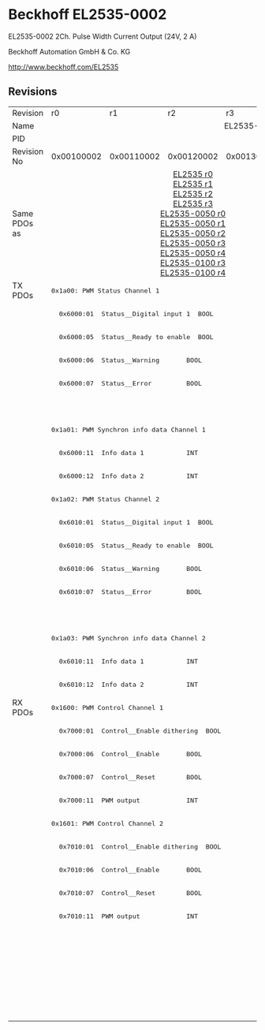 # Beckhoff EL2535-0002

EL2535-0002 2Ch. Pulse Width Current Output (24V, 2 A)

Beckhoff Automation GmbH & Co. KG

http://www.beckhoff.com/EL2535

## Revisions
<table>
<tr >
<td>Revision</td>
<td><div class="foo">r0</div></td>
<td><div class="foo">r1</div></td>
<td><div class="foo">r2</div></td>
<td><div class="foo">r3</div></td>
<td><div class="foo">r4</div></td>
<td><div class="foo">r5</div></td>
<td><div class="foo">r6</div></td>
<td><div class="foo">r7</div></td>
</tr>
<tr >
<td>Name</td>
<td colspan=8 align="center"><div class="foo">EL2535-0002 2Ch. Pulse Width Current Output (24V, 2 A)</div></td>
</tr>
<tr >
<td>PID</td>
<td colspan=8 align="center"><div class="foo">0x09e73052</div></td>
</tr>
<tr >
<td>Revision No</td>
<td><div class="foo">0x00100002</div></td>
<td><div class="foo">0x00110002</div></td>
<td><div class="foo">0x00120002</div></td>
<td><div class="foo">0x00130002</div></td>
<td><div class="foo">0x00140002</div></td>
<td><div class="foo">0x00150002</div></td>
<td><div class="foo">0x00160002</div></td>
<td><div class="foo">0x00170002</div></td>
</tr>
<tr >
<td>Same PDOs as</td>
<td colspan=5 align="center"><div class="foo"><a href="EL2535">EL2535 r0</a><br/><a href="EL2535">EL2535 r1</a><br/><a href="EL2535">EL2535 r2</a><br/><a href="EL2535">EL2535 r3</a><br/><a href="EL2535-0050">EL2535-0050 r0</a><br/><a href="EL2535-0050">EL2535-0050 r1</a><br/><a href="EL2535-0050">EL2535-0050 r2</a><br/><a href="EL2535-0050">EL2535-0050 r3</a><br/><a href="EL2535-0050">EL2535-0050 r4</a><br/><a href="EL2535-0100">EL2535-0100 r3</a><br/><a href="EL2535-0100">EL2535-0100 r4</a></div></td>
<td colspan=2 align="center"><div class="foo"><a href="EL2535">EL2535 r5</a><br/><a href="EL2535">EL2535 r6</a><br/><a href="EL2535-0005">EL2535-0005 r6</a><br/><a href="EL2535-0050">EL2535-0050 r5</a><br/><a href="EL2535-0050">EL2535-0050 r6</a><br/><a href="EL2535-0100">EL2535-0100 r5</a><br/><a href="EL2535-0100">EL2535-0100 r6</a></div></td>
<td><div class="foo"><a href="EL2535">EL2535 r7</a><br/><a href="EL2535-0005">EL2535-0005 r7</a><br/><a href="EL2535-0050">EL2535-0050 r7</a><br/><a href="EL2535-0100">EL2535-0100 r7</a></div></td>
</tr>
<tr class="txpdo pdosection">
<td rowspan=18 valign=top>TX PDOs</td>
<td colspan=8 align="left"><pre>0x1a00: PWM Status Channel 1</pre></td>
<td></td>
</tr>
<tr class="txpdo">
<td colspan=8 align="left"><pre>  0x6000:01  Status__Digital input 1  BOOL</pre></td>
</tr>
<tr class="txpdo">
<td colspan=8 align="left"><pre>  0x6000:05  Status__Ready to enable  BOOL</pre></td>
</tr>
<tr class="txpdo">
<td colspan=8 align="left"><pre>  0x6000:06  Status__Warning       BOOL</pre></td>
</tr>
<tr class="txpdo">
<td colspan=8 align="left"><pre>  0x6000:07  Status__Error         BOOL</pre></td>
</tr>
<tr class="txpdo">
<td colspan=5 align="left"></td>
<td colspan=3 align="left"><pre>  0x6000:10  Status__TxPDO Toggle  BOOL</pre></td>
</tr>
<tr class="txpdo pdosection">
<td colspan=8 align="left"><pre>0x1a01: PWM Synchron info data Channel 1</pre></td>
</tr>
<tr class="txpdo">
<td colspan=8 align="left"><pre>  0x6000:11  Info data 1           INT</pre></td>
</tr>
<tr class="txpdo">
<td colspan=8 align="left"><pre>  0x6000:12  Info data 2           INT</pre></td>
</tr>
<tr class="txpdo pdosection">
<td colspan=8 align="left"><pre>0x1a02: PWM Status Channel 2</pre></td>
</tr>
<tr class="txpdo">
<td colspan=8 align="left"><pre>  0x6010:01  Status__Digital input 1  BOOL</pre></td>
</tr>
<tr class="txpdo">
<td colspan=8 align="left"><pre>  0x6010:05  Status__Ready to enable  BOOL</pre></td>
</tr>
<tr class="txpdo">
<td colspan=8 align="left"><pre>  0x6010:06  Status__Warning       BOOL</pre></td>
</tr>
<tr class="txpdo">
<td colspan=8 align="left"><pre>  0x6010:07  Status__Error         BOOL</pre></td>
</tr>
<tr class="txpdo">
<td colspan=5 align="left"></td>
<td colspan=3 align="left"><pre>  0x6010:10  Status__TxPDO Toggle  BOOL</pre></td>
</tr>
<tr class="txpdo pdosection">
<td colspan=8 align="left"><pre>0x1a03: PWM Synchron info data Channel 2</pre></td>
</tr>
<tr class="txpdo">
<td colspan=8 align="left"><pre>  0x6010:11  Info data 1           INT</pre></td>
</tr>
<tr class="txpdo">
<td colspan=8 align="left"><pre>  0x6010:12  Info data 2           INT</pre></td>
</tr>
<tr class="rxpdo pdosection">
<td rowspan=14 valign=top>RX PDOs</td>
<td colspan=8 align="left"><pre>0x1600: PWM Control Channel 1</pre></td>
<td></td>
</tr>
<tr class="rxpdo">
<td colspan=8 align="left"><pre>  0x7000:01  Control__Enable dithering  BOOL</pre></td>
</tr>
<tr class="rxpdo">
<td colspan=8 align="left"><pre>  0x7000:06  Control__Enable       BOOL</pre></td>
</tr>
<tr class="rxpdo">
<td colspan=8 align="left"><pre>  0x7000:07  Control__Reset        BOOL</pre></td>
</tr>
<tr class="rxpdo">
<td colspan=8 align="left"><pre>  0x7000:11  PWM output            INT</pre></td>
</tr>
<tr class="rxpdo pdosection">
<td colspan=8 align="left"><pre>0x1601: PWM Control Channel 2</pre></td>
</tr>
<tr class="rxpdo">
<td colspan=8 align="left"><pre>  0x7010:01  Control__Enable dithering  BOOL</pre></td>
</tr>
<tr class="rxpdo">
<td colspan=8 align="left"><pre>  0x7010:06  Control__Enable       BOOL</pre></td>
</tr>
<tr class="rxpdo">
<td colspan=8 align="left"><pre>  0x7010:07  Control__Reset        BOOL</pre></td>
</tr>
<tr class="rxpdo">
<td colspan=8 align="left"><pre>  0x7010:11  PWM output            INT</pre></td>
</tr>
<tr class="rxpdo pdosection">
<td colspan=7 align="left"></td>
<td><pre>0x1602: PWM Dithering amplitude Channel 1</pre></td>
</tr>
<tr class="rxpdo">
<td colspan=7 align="left"></td>
<td><pre>  0x7000:12  Dithering amplitude   UINT</pre></td>
</tr>
<tr class="rxpdo pdosection">
<td colspan=7 align="left"></td>
<td><pre>0x1603: PWM Dithering amplitude Channel 2</pre></td>
</tr>
<tr class="rxpdo">
<td colspan=7 align="left"></td>
<td><pre>  0x7010:12  Dithering amplitude   UINT</pre></td>
</tr>
</table>

